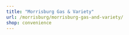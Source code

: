```yaml
---
title: "Morrisburg Gas & Variety"
url: /morrisburg/morrisburg-gas-and-variety/
shop: convenience
---
```

